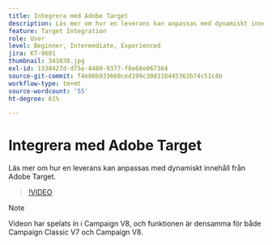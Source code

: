 ```yaml
---
title: Integrera med Adobe Target
description: Läs mer om hur en leverans kan anpassas med dynamiskt innehåll från Adobe Target.
feature: Target Integration
role: User
level: Beginner, Intermediate, Experienced
jira: KT-9601
thumbnail: 341030.jpg
exl-id: 1338427d-d75e-4480-9377-f8e68e067364
source-git-commit: f4e86b933660ced199c30d318445363b74c51c4b
workflow-type: tm+mt
source-wordcount: '55'
ht-degree: 61%

---
```


# Integrera med Adobe Target

Läs mer om hur en leverans kan anpassas med dynamiskt innehåll från Adobe Target.

>[!VIDEO](https://video.tv.adobe.com/v/341030?quality=12&learn=on)

>[!NOTE]
> Videon har spelats in i Campaign V8, och funktionen är densamma för både Campaign Classic V7 och Campaign V8.
